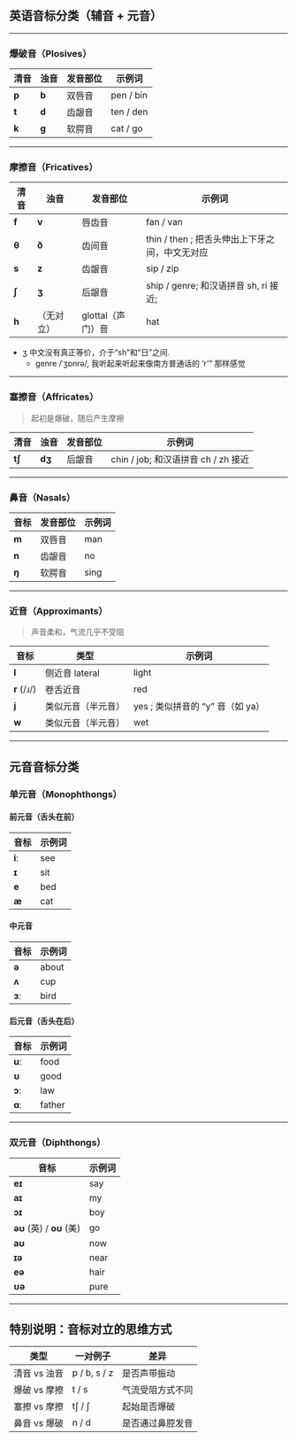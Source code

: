 
## 英语音标分类（辅音 + 元音）

---

### 爆破音（Plosives）

| 清音    | 浊音    | 发音部位 | 示例词       |
| ----- | ----- | ---- | --------- |
| **p** | **b** | 双唇音  | pen / bin |
| **t** | **d** | 齿龈音  | ten / den |
| **k** | **g** | 软腭音  | cat / go  |

---

### 摩擦音（Fricatives）

| 清音    | 浊音    | 发音部位         | 示例词          |
| ----- | ----- | ------------ | ------------ |
| **f** | **v** | 唇齿音          | fan / van    |
| **θ** | **ð** | 齿间音          | thin / then ; 把舌头伸出上下牙之间，中文无对应 |
| **s** | **z** | 齿龈音          | sip / zip    |
| **ʃ** | **ʒ** | 后龈音          | ship / genre; 和汉语拼音 sh, ri 接近; |
| **h** | （无对立） | glottal（声门）音 | hat          |

- ʒ 中文没有真正等价，介于“sh”和“日”之间. 
  - genre /ˈʒɒnrə/, 我听起来听起来像南方普通话的 ‘r’” 那样感觉

---

### 塞擦音（Affricates）

> 起初是爆破，随后产生摩擦

| 清音     | 浊音     | 发音部位 | 示例词        |
| ------ | ------ | ---- | ---------- |
| **tʃ** | **dʒ** | 后龈音  | chin / job; 和汉语拼音 ch / zh 接近 |

---

### 鼻音（Nasals）

| 音标    | 发音部位 | 示例词  |
| ----- | ---- | ---- |
| **m** | 双唇音  | man  |
| **n** | 齿龈音  | no   |
| **ŋ** | 软腭音  | sing |

---

### 近音（Approximants）

> 声音柔和，气流几乎不受阻

| 音标          | 类型          | 示例词   |
| ----------- | ----------- | ----- |
| **l**       | 侧近音 lateral | light |
| **r** (/ɹ/) | 卷舌近音        | red   |
| **j**       | 类似元音（半元音）   | yes ; 类似拼音的 “y” 音（如 ya）|
| **w**       | 类似元音（半元音）   | wet |

---

## 元音音标分类

### 单元音（Monophthongs）

#### 前元音（舌头在前）

| 音标     | 示例词 |
| ------ | --- |
| **iː** | see |
| **ɪ**  | sit |
| **e**  | bed |
| **æ**  | cat |

#### 中元音

| 音标     | 示例词   |
| ------ | ----- |
| **ə**  | about |
| **ʌ**  | cup   |
| **ɜː** | bird  |

#### 后元音（舌头在后）

| 音标     | 示例词    |
| ------ | ------ |
| **uː** | food   |
| **ʊ**  | good   |
| **ɔː** | law    |
| **ɑː** | father |

---

### 双元音（Diphthongs）

| 音标                      | 示例词  |
| ----------------------- | ---- |
| **eɪ**                  | say  |
| **aɪ**                  | my   |
| **ɔɪ**                  | boy  |
| **əʊ** (英) / **oʊ** (美) | go   |
| **aʊ**                  | now  |
| **ɪə**                  | near |
| **eə**                  | hair |
| **ʊə**                  | pure |

---

## 特别说明：音标对立的思维方式

| 类型       | 一对例子         | 差异       |
| -------- | ------------ | -------- |
| 清音 vs 浊音 | p / b, s / z | 是否声带振动   |
| 爆破 vs 摩擦 | t / s        | 气流受阻方式不同 |
| 塞擦 vs 摩擦 | tʃ / ʃ       | 起始是否爆破   |
| 鼻音 vs 爆破 | n / d        | 是否通过鼻腔发音 |

